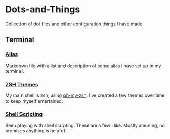 # Dots-and-Things
Collection of dot files and other configuration things I have made. 

## Terminal

### [Alias](/terminal/alias.md)
Markdown file with a list and description of some alias I have set up in my terminal.

### [ZSH Themes](/terminal/zsh-themes/themes.md)
My main shell is zsh, using [oh-my-zsh](https://ohmyz.sh/). I've created a few themes over time to keep myself entertained.

### [Shell Scripting](/terminal/shell-scripting)
Been playing with shell scripting. These are a few I like. Mostly amusing, no promises anything is helpful.
